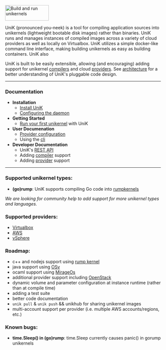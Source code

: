 <img src="http://i.imgur.com/npkzp8l.png" alt="Build and run unikernels" width="141" height="50">

UniK (pronounced you-neek) is a tool for compiling application sources into unikernels (lightweight bootable disk images) rather than binaries. UniK runs and manages instances of compiled images across a variety of cloud providers as well as locally on Virtualbox. UniK utilizes a simple docker-like command line interface, making building unikernels as easy as building containers. UniK also

UniK is built to be easily extensible, allowing (and encouraging) adding support for unikernel [compilers](docs/compilers/README.md) and cloud  [providers](docs/providers/README.md). See [architecture](docs/architecture.md) for a better understanding of UniK's pluggable code design.

---
### Documentation
- **Installation**
  - [Install UniK](docs/install.md)
  - [Configuring the daemon](docs/configure.md)
- **Getting Started**
  - [Run your first unikernel](docs/getting_started.md) with UniK
- **User Documenation**
  - [Provider configuration](docs/config.md)
  - Using the [cli](docs/cli.md)
- **Developer Documentation**
  - UniK's [REST API](docs/api.md)
  - Adding [compiler](docs/compilers/README.md) support
  - Adding [provider](docs/providers/README.md) support

---
### Supported unikernel types:
* **(go)rump**: UniK supports compiling Go code into [rumpkernels](docs/compilers/rump.md)

*We are looking for community help to add support for more unikernel types and languages.*

### Supported providers:
* [Virtualbox](docs/providers/virtualbox.md)
* [AWS](docs/providers/aws.md)
* [vSphere](docs/providers/vsphere.md)

### Roadmap:
* c++ and nodejs support using [rump kernel](http://rumpkernel.org)
* java support using [OSv](http://osv.io/)
* ocaml support using [MirageOs](https://mirage.io/)
* additional provider support including [OpenStack](https://www.openstack.org/)
* dynamic volume and parameter configuration at instance runtime (rather than at compile time)
* adding a test suite
* better code documentation
* `unik pull` & `unik push` && unikhub for sharing unikernel images
* multi-account support per provider (i.e. multiple AWS accounts/regions, etc.)

### Known bugs:
* **time.Sleep() in (go)rump**: time.Sleep currently causes panic() in gorump unikernels

